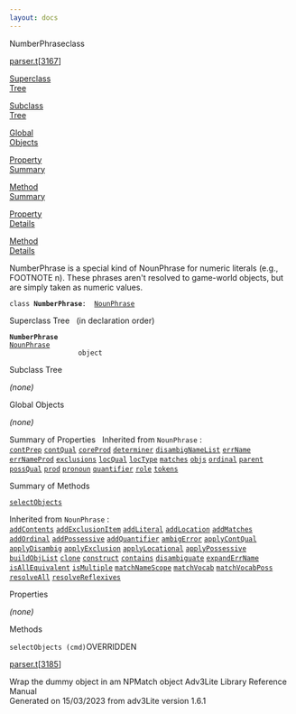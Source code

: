 ```yaml
---
layout: docs
---
```

<span class="title">NumberPhrase</span><span class="type">class</span>

[parser.t](../file/parser.t.html)\[[3167](../source/parser.t.html#3167)\]

[Superclass  
Tree](#_SuperClassTree_)

[Subclass  
Tree](#_SubClassTree_)

[Global  
Objects](#_ObjectSummary_)

[Property  
Summary](#_PropSummary_)

[Method  
Summary](#_MethodSummary_)

[Property  
Details](#_Properties_)

[Method  
Details](#_Methods_)



NumberPhrase is a special kind of NounPhrase for numeric literals (e.g.,
FOOTNOTE n). These phrases aren't resolved to game-world objects, but
are simply taken as numeric values.

`class `**`NumberPhrase`**` :   `[`NounPhrase`](../object/NounPhrase.html)



<span id="_SuperClassTree_"></span>



<span class="hdln">Superclass Tree</span>   (in declaration order)



**`NumberPhrase`**  
[`NounPhrase`](../object/NounPhrase.html)  
`                 object`  
<span id="_SubClassTree_"></span>



<span class="hdln">Subclass Tree</span>  



*(none)* <span id="_ObjectSummary_"></span>



<span class="hdln">Global Objects</span>  



*(none)* <span id="_PropSummary_"></span>



<span class="hdln">Summary of Properties</span>  
Inherited from `NounPhrase` :  
[`contPrep`](../object/NounPhrase.html#contPrep) [`contQual`](../object/NounPhrase.html#contQual) [`coreProd`](../object/NounPhrase.html#coreProd) [`determiner`](../object/NounPhrase.html#determiner) [`disambigNameList`](../object/NounPhrase.html#disambigNameList) [`errName`](../object/NounPhrase.html#errName) [`errNameProd`](../object/NounPhrase.html#errNameProd) [`exclusions`](../object/NounPhrase.html#exclusions) [`locQual`](../object/NounPhrase.html#locQual) [`locType`](../object/NounPhrase.html#locType) [`matches`](../object/NounPhrase.html#matches) [`objs`](../object/NounPhrase.html#objs) [`ordinal`](../object/NounPhrase.html#ordinal) [`parent`](../object/NounPhrase.html#parent) [`possQual`](../object/NounPhrase.html#possQual) [`prod`](../object/NounPhrase.html#prod) [`pronoun`](../object/NounPhrase.html#pronoun) [`quantifier`](../object/NounPhrase.html#quantifier) [`role`](../object/NounPhrase.html#role) [`tokens`](../object/NounPhrase.html#tokens)

<span id="_MethodSummary_"></span>



<span class="hdln">Summary of Methods</span>  



[`selectObjects`](#selectObjects)

Inherited from `NounPhrase` :  
[`addContents`](../object/NounPhrase.html#addContents) [`addExclusionItem`](../object/NounPhrase.html#addExclusionItem) [`addLiteral`](../object/NounPhrase.html#addLiteral) [`addLocation`](../object/NounPhrase.html#addLocation) [`addMatches`](../object/NounPhrase.html#addMatches) [`addOrdinal`](../object/NounPhrase.html#addOrdinal) [`addPossessive`](../object/NounPhrase.html#addPossessive) [`addQuantifier`](../object/NounPhrase.html#addQuantifier) [`ambigError`](../object/NounPhrase.html#ambigError) [`applyContQual`](../object/NounPhrase.html#applyContQual) [`applyDisambig`](../object/NounPhrase.html#applyDisambig) [`applyExclusion`](../object/NounPhrase.html#applyExclusion) [`applyLocational`](../object/NounPhrase.html#applyLocational) [`applyPossessive`](../object/NounPhrase.html#applyPossessive) [`buildObjList`](../object/NounPhrase.html#buildObjList) [`clone`](../object/NounPhrase.html#clone) [`construct`](../object/NounPhrase.html#construct) [`contains`](../object/NounPhrase.html#contains) [`disambiguate`](../object/NounPhrase.html#disambiguate) [`expandErrName`](../object/NounPhrase.html#expandErrName) [`isAllEquivalent`](../object/NounPhrase.html#isAllEquivalent) [`isMultiple`](../object/NounPhrase.html#isMultiple) [`matchNameScope`](../object/NounPhrase.html#matchNameScope) [`matchVocab`](../object/NounPhrase.html#matchVocab) [`matchVocabPoss`](../object/NounPhrase.html#matchVocabPoss) [`resolveAll`](../object/NounPhrase.html#resolveAll) [`resolveReflexives`](../object/NounPhrase.html#resolveReflexives)

<span id="_Properties_"></span>



<span class="hdln">Properties</span>  



*(none)* <span id="_Methods_"></span>



<span class="hdln">Methods</span>  



<span id="selectObjects"></span>

`selectObjects (cmd)`<span class="rem">OVERRIDDEN</span>

[parser.t](../file/parser.t.html)\[[3185](../source/parser.t.html#3185)\]



Wrap the dummy object in am NPMatch object
Adv3Lite Library Reference Manual  
Generated on 15/03/2023 from adv3Lite version 1.6.1


